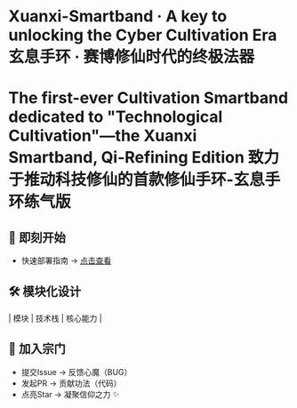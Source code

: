 # Xuanxi-Smartband ·  A key to unlocking the Cyber Cultivation Era 玄息手环 · 赛博修仙时代的终极法器  

# The first-ever Cultivation Smartband dedicated to "Technological Cultivation"—the Xuanxi Smartband, Qi-Refining Edition 致力于推动科技修仙的首款修仙手环-玄息手环练气版

## 🚀 即刻开始  
- 快速部署指南 → [点击查看](docs/getting-started.md)   

## 🛠️ 模块化设计  
| 模块       | 技术栈             | 核心能力                |


## 🌌 加入宗门  
- 提交Issue → 反馈心魔（BUG）  
- 发起PR    → 贡献功法（代码）  
- 点亮Star  → 凝聚信仰之力 ✨
